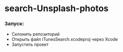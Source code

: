 # search-Unsplash-photos

### Запуск:

- Склонить репозиторий
- Открыть файл iTunesSearch.xcodeproj через Xcode
- Запустить проект
